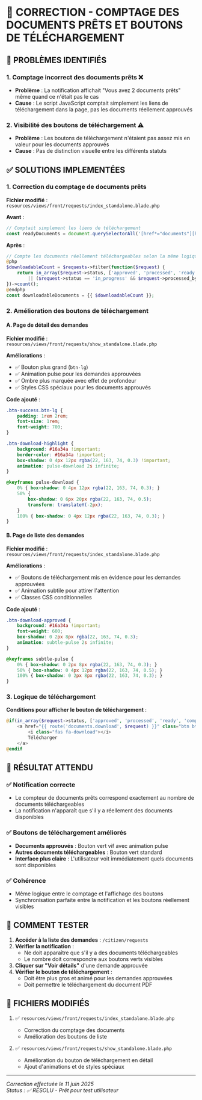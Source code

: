 # 🔧 CORRECTION - COMPTAGE DES DOCUMENTS PRÊTS ET BOUTONS DE TÉLÉCHARGEMENT

## 🎯 **PROBLÈMES IDENTIFIÉS**

### **1. Comptage incorrect des documents prêts** ❌
- **Problème** : La notification affichait "Vous avez 2 documents prêts" même quand ce n'était pas le cas
- **Cause** : Le script JavaScript comptait simplement les liens de téléchargement dans la page, pas les documents réellement approuvés

### **2. Visibilité des boutons de téléchargement** ⚠️
- **Problème** : Les boutons de téléchargement n'étaient pas assez mis en valeur pour les documents approuvés
- **Cause** : Pas de distinction visuelle entre les différents statuts

## ✅ **SOLUTIONS IMPLEMENTÉES**

### **1. Correction du comptage de documents prêts**

**Fichier modifié** : `resources/views/front/requests/index_standalone.blade.php`

**Avant** :
```javascript
// Comptait simplement les liens de téléchargement
const readyDocuments = document.querySelectorAll('[href*="documents"][href*="download"]').length;
```

**Après** :
```php
// Compte les documents réellement téléchargeables selon la même logique que l'affichage des boutons
@php
$downloadableCount = $requests->filter(function($request) {
    return in_array($request->status, ['approved', 'processed', 'ready', 'completed']) 
        || ($request->status == 'in_progress' && $request->processed_by);
})->count();
@endphp
const downloadableDocuments = {{ $downloadableCount }};
```

### **2. Amélioration des boutons de téléchargement**

#### **A. Page de détail des demandes**
**Fichier modifié** : `resources/views/front/requests/show_standalone.blade.php`

**Améliorations** :
- ✅ Bouton plus grand (`btn-lg`)
- ✅ Animation pulse pour les demandes approuvées
- ✅ Ombre plus marquée avec effet de profondeur
- ✅ Styles CSS spéciaux pour les documents approuvés

**Code ajouté** :
```css
.btn-success.btn-lg {
    padding: 1rem 2rem;
    font-size: 1rem;
    font-weight: 700;
}

.btn-download-highlight {
    background: #16a34a !important;
    border-color: #16a34a !important;
    box-shadow: 0 4px 12px rgba(22, 163, 74, 0.3) !important;
    animation: pulse-download 2s infinite;
}

@keyframes pulse-download {
    0% { box-shadow: 0 4px 12px rgba(22, 163, 74, 0.3); }
    50% { 
        box-shadow: 0 6px 20px rgba(22, 163, 74, 0.5);
        transform: translateY(-2px);
    }
    100% { box-shadow: 0 4px 12px rgba(22, 163, 74, 0.3); }
}
```

#### **B. Page de liste des demandes**
**Fichier modifié** : `resources/views/front/requests/index_standalone.blade.php`

**Améliorations** :
- ✅ Boutons de téléchargement mis en évidence pour les demandes approuvées
- ✅ Animation subtile pour attirer l'attention
- ✅ Classes CSS conditionnelles

**Code ajouté** :
```css
.btn-download-approved {
    background: #16a34a !important;
    font-weight: 600;
    box-shadow: 0 2px 8px rgba(22, 163, 74, 0.3);
    animation: subtle-pulse 2s infinite;
}

@keyframes subtle-pulse {
    0% { box-shadow: 0 2px 8px rgba(22, 163, 74, 0.3); }
    50% { box-shadow: 0 4px 12px rgba(22, 163, 74, 0.5); }
    100% { box-shadow: 0 2px 8px rgba(22, 163, 74, 0.3); }
}
```

### **3. Logique de téléchargement**

**Conditions pour afficher le bouton de téléchargement** :
```php
@if(in_array($request->status, ['approved', 'processed', 'ready', 'completed']) || ($request->status == 'in_progress' && $request->processed_by))
    <a href="{{ route('documents.download', $request) }}" class="btn btn-success @if($request->status == 'approved') btn-download-approved @endif">
        <i class="fas fa-download"></i>
        Télécharger
    </a>
@endif
```

## 🎯 **RÉSULTAT ATTENDU**

### **✅ Notification correcte**
- Le compteur de documents prêts correspond exactement au nombre de documents téléchargeables
- La notification n'apparaît que s'il y a réellement des documents disponibles

### **✅ Boutons de téléchargement améliorés**
- **Documents approuvés** : Bouton vert vif avec animation pulse
- **Autres documents téléchargeables** : Bouton vert standard
- **Interface plus claire** : L'utilisateur voit immédiatement quels documents sont disponibles

### **✅ Cohérence**
- Même logique entre le comptage et l'affichage des boutons
- Synchronisation parfaite entre la notification et les boutons réellement visibles

## 🧪 **COMMENT TESTER**

1. **Accéder à la liste des demandes** : `/citizen/requests`
2. **Vérifier la notification** : 
   - Ne doit apparaître que s'il y a des documents téléchargeables
   - Le nombre doit correspondre aux boutons verts visibles
3. **Cliquer sur "Voir détails"** d'une demande approuvée
4. **Vérifier le bouton de téléchargement** :
   - Doit être plus gros et animé pour les demandes approuvées
   - Doit permettre le téléchargement du document PDF

## 📁 **FICHIERS MODIFIÉS**

1. ✅ `resources/views/front/requests/index_standalone.blade.php`
   - Correction du comptage des documents
   - Amélioration des boutons de liste

2. ✅ `resources/views/front/requests/show_standalone.blade.php`
   - Amélioration du bouton de téléchargement en détail
   - Ajout d'animations et de styles spéciaux

---

*Correction effectuée le 11 juin 2025*  
*Status : ✅ RÉSOLU - Prêt pour test utilisateur*
